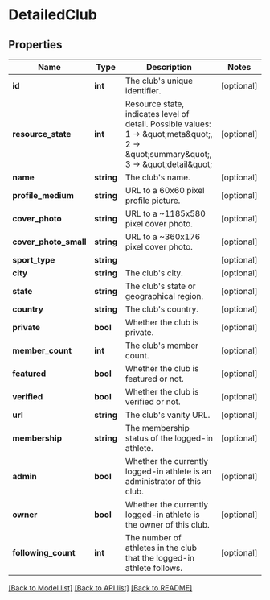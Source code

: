 # DetailedClub

## Properties
Name | Type | Description | Notes
------------ | ------------- | ------------- | -------------
**id** | **int** | The club&#39;s unique identifier. | [optional] 
**resource_state** | **int** | Resource state, indicates level of detail. Possible values: 1 -&gt; \&quot;meta\&quot;, 2 -&gt; \&quot;summary\&quot;, 3 -&gt; \&quot;detail\&quot; | [optional] 
**name** | **string** | The club&#39;s name. | [optional] 
**profile_medium** | **string** | URL to a 60x60 pixel profile picture. | [optional] 
**cover_photo** | **string** | URL to a ~1185x580 pixel cover photo. | [optional] 
**cover_photo_small** | **string** | URL to a ~360x176  pixel cover photo. | [optional] 
**sport_type** | **string** |  | [optional] 
**city** | **string** | The club&#39;s city. | [optional] 
**state** | **string** | The club&#39;s state or geographical region. | [optional] 
**country** | **string** | The club&#39;s country. | [optional] 
**private** | **bool** | Whether the club is private. | [optional] 
**member_count** | **int** | The club&#39;s member count. | [optional] 
**featured** | **bool** | Whether the club is featured or not. | [optional] 
**verified** | **bool** | Whether the club is verified or not. | [optional] 
**url** | **string** | The club&#39;s vanity URL. | [optional] 
**membership** | **string** | The membership status of the logged-in athlete. | [optional] 
**admin** | **bool** | Whether the currently logged-in athlete is an administrator of this club. | [optional] 
**owner** | **bool** | Whether the currently logged-in athlete is the owner of this club. | [optional] 
**following_count** | **int** | The number of athletes in the club that the logged-in athlete follows. | [optional] 

[[Back to Model list]](../README.md#documentation-for-models) [[Back to API list]](../README.md#documentation-for-api-endpoints) [[Back to README]](../README.md)


